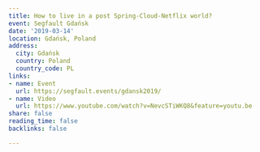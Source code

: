 ```yaml
---
title: How to live in a post Spring-Cloud-Netflix world?
event: Segfault Gdańsk
date: '2019-03-14'
location: Gdańsk, Poland
address:
  city: Gdańsk
  country: Poland
  country_code: PL
links:
- name: Event
  url: https://segfault.events/gdansk2019/
- name: Video
  url: https://www.youtube.com/watch?v=NevcSTiWKQ8&feature=youtu.be
share: false
reading_time: false
backlinks: false

---
```

